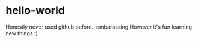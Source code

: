 # hello-world
Honestly never used github before.. embarassing
However it's fun learning new things :)
